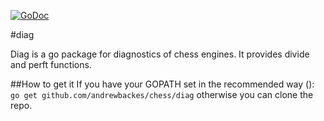 [![GoDoc](https://godoc.org/github.com/andrewbackes/chess/diag?status.svg)](https://godoc.org/github.com/andrewbackes/chess/diag)

#diag

Diag is a go package for diagnostics of chess engines.
It provides divide and perft functions.

##How to get it
If you have your GOPATH set in the recommended way ([](https://golang.org/doc/code.html#GOPATH)):
`go get github.com/andrewbackes/chess/diag`
otherwise you can clone the repo.